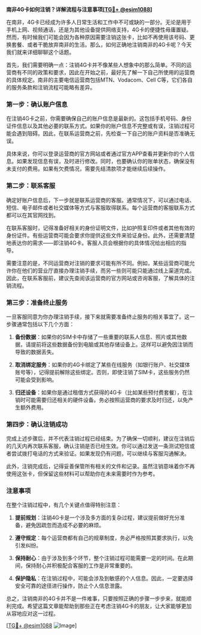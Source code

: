 **南非4G卡如何注销？详解流程与注意事项[[TG💪+ @esim1088](https://t.me/s/esim1088)]**

在南非，4G卡已经成为许多人日常生活和工作中不可或缺的一部分。无论是用于手机上网、视频通话，还是为其他设备提供网络支持，4G卡的便捷性毋庸置疑。然而，有时候我们可能会因为各种原因需要注销这张卡，比如不再使用该号码、更换套餐、或者干脆放弃南非的生活。那么，如何正确地注销南非的4G卡呢？今天我们就来详细聊聊这个话题。

首先，我们需要明确一点：注销4G卡并不像某些人想象中的那么简单。不同的运营商有不同的政策和要求，因此在开始之前，最好先了解一下自己所使用的运营商的具体规定。南非的主要电信运营商包括MTN、Vodacom、Cell C等，它们各自的服务条款和注销流程可能略有差异。

### **第一步：确认账户信息**

在注销4G卡之前，你需要确保自己的账户信息是最新的。这包括手机号码、身份证件信息以及其他必要的联系方式。如果你的账户信息不完整或有误，注销过程可能会遇到阻碍。因此，在联系运营商之前，先检查一下自己的账户资料是否准确无误。

具体来说，你可以登录运营商的官方网站或者通过官方APP查看并更新你的个人信息。如果发现信息有误，及时进行修改。同时，也要确认你的账单状态，确保没有未支付的费用。如果有欠费情况，需要先结清款项才能继续后续操作。

### **第二步：联系客服**

确定好账户信息后，下一步就是联系运营商的客服。通常情况下，可以通过电话、短信、电子邮件或者社交媒体等方式与客服取得联系。每个运营商的客服联系方式都可以在其官网找到。

在联系客服时，记得准备好相关的身份证明文件，比如护照复印件或者其他有效的身份证件。有些运营商可能会要求你提供这些文件来验证身份。此外，还需要清楚地表达你的需求——即注销4G卡。客服人员会根据你的具体情况给出相应的指导。

需要注意的是，不同运营商对注销的要求可能有所不同。例如，某些运营商可能允许你在他们的营业厅直接办理注销手续，而另一些则可能只能通过线上渠道完成。因此，在联系客服前，建议先查阅该运营商的官方网站或咨询客服，了解具体的注销流程。

### **第三步：准备终止服务**

一旦客服同意为你办理注销手续，接下来就需要准备终止服务的相关事宜了。这一步骤通常包括以下几个方面：

1. **备份数据**：如果你的SIM卡中存储了一些重要的联系人信息、照片或其他数据，请提前将这些数据备份到电脑或其他存储设备上。这样可以避免因注销而导致的数据丢失。
   
2. **取消绑定服务**：如果你的4G卡绑定了某些在线服务（如银行账户、社交媒体账号等），记得提前解除这些绑定。否则，即使注销了SIM卡，这些服务仍然可能会受到影响。

3. **归还设备**：如果你是通过租借方式获得的4G卡（比如某些预付费套餐），在注销时可能需要归还相关的硬件设备。务必按照运营商的要求及时归还，以免产生额外费用。

### **第四步：确认注销成功**

完成上述步骤后，并不代表注销过程已经结束。为了确保一切顺利，建议在注销后的几天内再次联系客服，确认注销是否已经生效。你可以通过发送一条测试短信或者尝试拨打电话的方式来验证。如果发现仍有问题，可以继续与客服沟通解决。

此外，注销完成后，记得妥善保管所有相关的文件和记录。虽然注销意味着你不再使用这张卡，但保留这些材料可以帮助你在未来需要时作为参考。

### **注意事项**

在整个注销过程中，有几个关键点值得特别注意：

1. **提前规划**：注销4G卡是一个涉及多方面的复杂过程，建议提前做好充分准备，避免因疏忽而造成不必要的麻烦。

2. **遵守规定**：每个运营商都有自己的规章制度，务必严格按照其要求执行，以免引发纠纷。

3. **保持耐心**：由于涉及到多个环节，整个注销过程可能需要一定的时间。在此期间，保持耐心并积极配合客服的工作是非常重要的。

4. **保护隐私**：在注销过程中，可能会涉及到敏感的个人信息。因此，一定要选择安全可靠的途径进行操作，防止个人信息泄露。

总之，注销南非的4G卡并不是一件难事，只要按照正确的步骤一步步来，就能顺利完成。希望这篇文章能帮助到那些正在考虑注销4G卡的朋友，让大家能够更加从容地应对这一过程。

[[TG💪+ @esim1088](https://t.me/s/esim1088) ![Image](https://i.postimg.cc/4NQfJmqS/Snipaste-2025-05-13-00-14-12.png)]